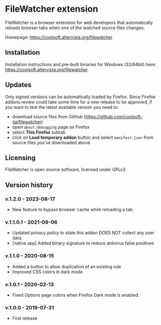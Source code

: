 # FileWatcher extension

FileWatcher is a browser extension for web developers that automatically reloads browser tabs when
one of the watched source files changes.

Homepage: https://coolsoft.altervista.org/filewatcher

## Installation

Installation instructions and pre-built binaries for Windows (32/64bit) here:
https://coolsoft.altervista.org/filewatcher

## Updates

Only signed versions can be automatically loaded by Firefox.
Since Firefox addons review could take some time for a new release to be approved, if you want to test the latest available version you need to:

- download source files from GitHub (https://github.com/coolsoft-ita/filewatcher)
- open `about:debugging` page on Firefox
- select **This Firefox** subtab
- click on **Load temporary addon** button and select `manifest.json` from source files you've downloaded above

## Licensing

FileWatcher is open source software, licensed under GPLv3.

## Version history

### v.1.2.0 - 2023-08-17

- New feature to bypass browser cache while reloading a tab.

### v.1.1.0.1 - 2021-09-06

- Updated privacy policy to state this addon DOES NOT collect any user data.
- [native app] Added binary signature to reduce antivirus false positives

### v.1.1.0 - 2020-08-15

- Added a button to allow duplication of an existing rule
- Improved CSS colors in dark mode

### v.1.0.1 - 2020-02-13

- Fixed Options page colors when Firefox Dark mode is enabled.

### v.1.0.0 - 2019-07-31

- First release
